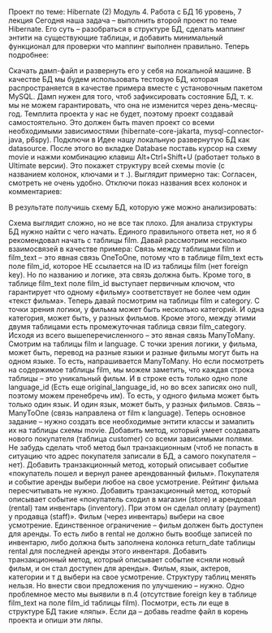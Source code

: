 Проект по теме: Hibernate (2)
Модуль 4. Работа с БД
16 уровень, 7 лекция
Сегодня наша задача – выполнить второй проект по теме Hibernate. Его суть – разобраться в структуре БД, сделать маппинг энтити на существующие таблицы, и добавить минимальный функционал для проверки что маппинг выполнен правильно.
Теперь подробнее:

Скачать дамп-файл и развернуть его у себя на локальной машине. В качестве БД мы будем использовать тестовую БД, которая распространяется в качестве примера вместе с установочным пакетом MySQL. Дамп нужен для того, чтоб зафиксировать состояние БД, т. к. мы не можем гарантировать, что она не изменится через день-месяц-год.
Темплита проекта у нас не будет, поэтому проект создавай самостоятельно. Это должен быть maven проект со всеми необходимыми зависимостями (hibernate-core-jakarta, mysql-connector-java, p6spy).
Подключи в Идее нашу локальную развернутую БД как datasource. После этого во вкладке Database поставь курсор на схему movie и нажми комбинацию клавиш Alt+Ctrl+Shift+U (работает только в Ultimate версии). Это покажет структуру всей схемы movie (с названием колонок, ключами и т .). Выглядит примерно так:
Согласен, смотреть не очень удобно. Отключи показ названия всех колонок и комментариев:


В результате получишь схему БД, которую уже можно анализировать:


Схема выглядит сложно, но не все так плохо. Для анализа структуры БД нужно найти с чего начать. Единого правильного ответа нет, но я б рекомендовал начать с таблицы film. Давай рассмотрим несколько взаимосвязей в качестве примера:
Связь между таблицами film и film_text – это явная связь OneToOne, потому что в таблице film_text есть поле film_id, которое НЕ ссылается на ID из таблицы film (нет foreign key). Но по названию и логике, эта связь должна быть. Кроме того, в таблице film_text поле film_id выступает первичным ключом, что гарантирует что одному «фильму» соответствует не более чем один «текст фильма».
Теперь давай посмотрим на таблицы film и category. С точки зрения логики, у фильма может быть несколько категорий. И одна категория, может быть, у разных фильмов. Кроме этого, между этими двумя таблицами есть промежуточная таблица связи film_category. Исходя из всего вышеперечисленного – это явная связь ManyToMany.
Смотрим на таблицы film и language. С точки зрения логики, у фильма, может быть, перевод на разные языки и разные фильмы могут быть на одном языке. То есть, напрашивается ManyToMany. Но если посмотреть на содержимое таблицы film, мы можем заметить, что каждая строка таблицы – это уникальный фильм. И в строке есть только одно поле language_id (Есть еще original_language_id, но во всех записях оно null, поэтому можем пренебречь им). То есть, у одного фильма может быть только один язык. И один язык, может быть, у разных фильмов. Связь – ManyToOne (связь направлена от film к language).
Теперь основное задание – нужно создать все необходимые энтити классы и замапить их на таблицы схемы movie.
Добавить метод, который умеет создавать нового покупателя (таблица customer) со всеми зависимыми полями. Не забудь сделать чтоб метод был транзакционным (чтоб не попасть в ситуацию что адрес покупателя записали в БД, а самого покупателя – нет).
Добавить транзакционный метод, который описывает событие «покупатель пошел и вернул ранее арендованный фильм». Покупателя и событие аренды выбери любое на свое усмотрение. Рейтинг фильма пересчитывать не нужно.
Добавить транзакционный метод, который описывает событие «покупатель сходил в магазин (store) и арендовал (rental) там инвентарь (inventory). При этом он сделал оплату (payment) у продавца (staff)». Фильм (через инвентарь) выбери на свое усмотрение. Единственное ограничение – фильм должен быть доступен для аренды. То есть либо в rental не должно быть вообще записей по инвентарю, либо должна быть заполнена колонка return_date таблицы rental для последней аренды этого инвентаря.
Добавить транзакционный метод, который описывает событие «сняли новый фильм, и он стал доступен для аренды». Фильм, язык, актеров, категории и т д выбери на свое усмотрение.
Структуру таблиц менять нельзя. Но внести свои предложения по улучшению – нужно. Одно проблемное место мы выявили в п.4 (отсутствие foreign key в таблице film_text на поле film_id таблицы film). Посмотри, есть ли еще в структуре БД такие «ляпы». Если да – добавь readme файл в корень проекта и опиши эти ляпы.